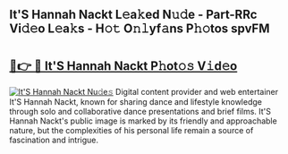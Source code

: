 ## It'S Hannah Nackt L𝚎a𝚔ed N𝚞𝚍e - Part-RRc Vi𝚍𝚎o L𝚎a𝚔s - H𝚘𝚝 O𝚗𝚕yf𝚊ns P𝚑𝚘tos spvFM

# <h2><a href="http://kf1exwf.oniu.top/?m=It%27S+Hannah+Nackt">🔗👉 🔴 It'S Hannah Nackt P𝚑ot𝚘𝚜 V𝚒d𝚎o</a></h2>

[![It'S Hannah Nackt Nu𝚍e𝚜](https://i.imgur.com/0qMVB7G.gif)](http://kf1exwf.oniu.top/?m=It%27S+Hannah+Nackt)
Digital content provider and web entertainer It'S Hannah Nackt, known for sharing dance and lifestyle knowledge through solo and collaborative dance presentations and brief films. It'S Hannah Nackt's public image is marked by its friendly and approachable nature, but the complexities of his personal life remain a source of fascination and intrigue.  
